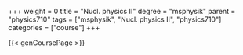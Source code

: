 +++
weight = 0
title = "Nucl. physics II"
degree = "msphysik"
parent = "physics710"
tags = ["msphysik", "Nucl. physics II", "physics710"]
categories = ["course"]
+++

{{< genCoursePage >}}
